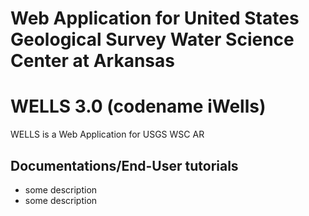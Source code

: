 # Web Application for United States Geological Survey Water Science Center at Arkansas

# WELLS 3.0 (codename iWells)



WELLS is a Web Application for USGS WSC AR <some description> 

## Documentations/End-User tutorials
- some description
- some description

